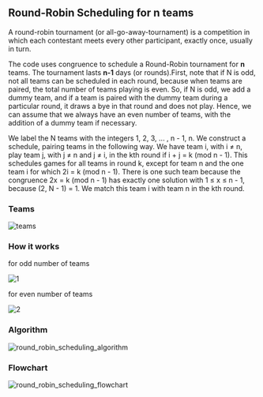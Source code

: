 ## Round-Robin Scheduling for n teams
A round-robin tournament (or all-go-away-tournament) is a competition in which each contestant meets every other participant, exactly once, usually in turn.

The code uses congruence to schedule a Round-Robin tournament for **n** teams. The tournament lasts **n-1** days (or rounds).First, note that if N is odd, not all teams can be scheduled in each round, because
when teams are paired, the total number of teams playing is even. So, if N is odd, we add
a dummy team, and if a team is paired with the dummy team during a particular round,
it draws a bye in that round and does not play. Hence, we can assume that we always
have an even number of teams, with the addition of a dummy team if necessary.

We label the N teams with the integers 1, 2, 3, ... , n - 1, n. We construct a
schedule, pairing teams in the following way. We have team i, with i ≠ n, play team
j, with j ≠ n and j ≠ i, in the kth round if i + j = k (mod n - 1). This schedules
games for all teams in round k, except for team n and the one team i for which
2i = k (mod n - 1). There is one such team because the
congruence 2x = k (mod n - 1) has exactly one solution with 1 ≤ x ≤ n - 1, because
(2, N - 1) = 1. We match this team i with team n in the kth round.

### Teams
![teams](https://user-images.githubusercontent.com/119177863/222916469-eb28ae0d-e6a3-4752-979a-f63ceb80321d.png)

### How it works
for odd number of teams

![1](https://user-images.githubusercontent.com/119177863/222917706-5964037c-67b7-48c8-bdd2-d37ae148bd20.gif)

for even number of teams

![2](https://user-images.githubusercontent.com/119177863/222917716-6594b83f-bc22-4789-8a47-51695dffa424.gif)

### Algorithm
![round_robin_scheduling_algorithm](https://user-images.githubusercontent.com/119177863/222915973-0a6bdb3f-061f-4522-bdf2-6659fa0974c5.png)

### Flowchart
![round_robin_scheduling_flowchart](https://user-images.githubusercontent.com/119177863/222972147-6459ef0e-7d54-4694-9efa-dbb5cbebd42f.jpg)

